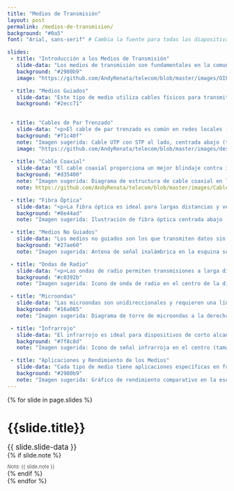 ```yaml
---
title: "Medios de Transmisión"
layout: post
permalink: /medios-de-transmision/
background: "#0a5"
font: "Arial, sans-serif" # Cambia la fuente para todas las diapositivas

slides:
 - title: "Introducción a los Medios de Transmisión"
   slide-data: "Los medios de transmisión son fundamentales en la comunicación de datos. Se dividen en dos tipos: <strong>medios guiados</strong> (con cables) e <strong>medios no guiados</strong> (inalámbricos), cada uno adecuado para aplicaciones específicas."
   background: "#2980b9"
   image: "https://github.com/AndyRenata/telecom/blob/master/images/OIP.jpeg?raw=true"

 - title: "Medios Guiados"
   slide-data: "Este tipo de medio utiliza cables físicos para transmitir datos. Incluye cables de par trenzado, coaxial y fibra óptica, los cuales se usan para diferentes distancias y tasas de transmisión."
   background: "#2ecc71"
  

 - title: "Cables de Par Trenzado"
   slide-data: "<p>El cable de par trenzado es común en redes locales (LAN). Existen dos tipos principales:</p><ul><li><strong>UTP (Unshielded Twisted Pair)</strong>: Sin blindaje, económico, pero menos protegido contra interferencias.</li><li><strong>STP (Shielded Twisted Pair)</strong>: Incluye blindaje, ofrece más protección pero es más costoso.</li></ul><p>Ambos tipos de cables vienen en diferentes categorías, como CAT5 y CAT6, que indican su capacidad de transmisión.</p>"
   background: "#f1c40f"
   note: "Imagen sugerida: Cable UTP con STP al lado, centrada abajo (tamaño 300x150px)."
   image: "https://github.com/AndyRenata/telecom/blob/master/images/descargar.jpeg?raw=true"
   
 - title: "Cable Coaxial"
   slide-data: "El cable coaxial proporciona un mejor blindaje contra interferencias y se usa ampliamente en redes de televisión y conexiones Ethernet. Existen categorías como RG-59 (para TV) y RG-6 (para aplicaciones de mayor calidad)."
   background: "#d35400"
   note: "Imagen sugerida: Diagrama de estructura de cable coaxial en la esquina superior derecha (tamaño 250x150px)."
   note: https://github.com/AndyRenata/telecom/blob/master/images/Cable%20Coaxial.jpeg

 - title: "Fibra Óptica"
   slide-data: "<p>La fibra óptica es ideal para largas distancias y velocidades altas, utilizando luz para la transmisión de datos. Hay dos tipos:</p><ul><li><strong>Multimodo</strong>: Para distancias cortas, como en redes de área local.</li><li><strong>Monomodo</strong>: Para distancias largas, excelente para alta capacidad de datos.</li></ul><p>Es resistente a interferencias electromagnéticas.</p>"
   background: "#8e44ad"
   note: "Imagen sugerida: Ilustración de fibra óptica centrada abajo (tamaño 300x200px)."

 - title: "Medios No Guiados"
   slide-data: "Los medios no guiados son los que transmiten datos sin el uso de cables. Incluyen las ondas de radio, microondas y el infrarrojo. Son ideales para aplicaciones móviles y de corta distancia."
   background: "#27ae60"
   note: "Imagen sugerida: Antena de señal inalámbrica en la esquina superior derecha (tamaño 100x100px)."

 - title: "Ondas de Radio"
   slide-data: "<p>Las ondas de radio permiten transmisiones a larga distancia y son omnidireccionales, ideales para radio AM/FM y transmisión de TV.</p><p>Ejemplos de uso: transmisión de radio, redes Wi-Fi y sistemas de comunicaciones satelitales.</p>"
   background: "#c0392b"
   note: "Imagen sugerida: Icono de onda de radio en el centro de la diapositiva (tamaño 200x200px)."

 - title: "Microondas"
   slide-data: "Las microondas son unidireccionales y requieren una línea de vista clara entre las antenas transmisora y receptora. Usos comunes incluyen redes de satélites y telefonía móvil."
   background: "#16a085"
   note: "Imagen sugerida: Diagrama de torre de microondas a la derecha (tamaño 150x150px)."

 - title: "Infrarrojo"
   slide-data: "El infrarrojo es ideal para dispositivos de corto alcance como controles remotos. No atraviesa paredes, lo cual ayuda a reducir interferencias en entornos cerrados."
   background: "#7f8c8d"
   note: "Imagen sugerida: Icono de señal infrarroja en el centro (tamaño 150x150px)."

 - title: "Aplicaciones y Rendimiento de los Medios"
   slide-data: "Cada tipo de medio tiene aplicaciones específicas en función de su rendimiento y capacidad. Por ejemplo:<ul><li><strong>Par Trenzado</strong>: Ideal para redes locales y telefonía.</li><li><strong>Fibra Óptica</strong>: Excelente para transmisión de datos a larga distancia y en redes de alta velocidad.</li></ul>"
   background: "#2980b9"
   note: "Imagen sugerida: Gráfico de rendimiento comparativo en la esquina inferior derecha (tamaño 250x150px)."
---
```


{% for slide in page.slides %}                 
<section data-background="{% if slide.image %}{{slide.image}}{% elsif slide.background %}{{slide.background}}{% else %}{{page.background}}{% endif %}" style="font-family: {{page.font}};">
        <h1 style="font-size: 2em; text-align: left; margin-bottom: 0.5em;">{{slide.title}}</h1>
        <div style="font-size: 1.2em; margin-top: 1em;">{{ slide.slide-data }}</div>
        {% if slide.note %}<div style="font-size: 0.8em; color: #555; margin-top: 1em;"><em>Nota:</em> {{ slide.note }}</div>{% endif %}
</section>               
{% endfor %}
